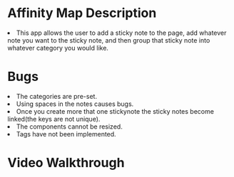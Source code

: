 # Affinity Map Description
<li>This app allows the user to add a sticky note to the page, add whatever note you want to the sticky note, and then group that sticky note into whatever category you would like.</li>

# Bugs
<li>The categories are pre-set.</li>
<li>Using spaces in the notes causes bugs.</li>
<li>Once you create more that one stickynote the sticky notes become linked(the keys are not unique).</li>
<li>The components cannot be resized.</li>
<li>Tags have not been implemented.</li>

# Video Walkthrough
